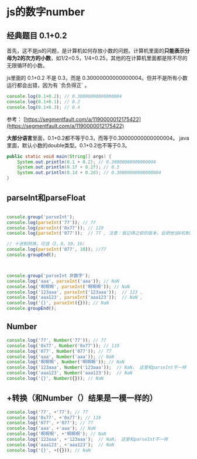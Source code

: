 # js的数字number

## 经典题目 0.1+0.2

首先，这不是js的问题，是计算机如何存放小数的问题。计算机里面的**只能表示分母为2的次方的小数**，如1/2=0.5，1/4=0.25，其他的在计算机里面都是除不尽的无限循环的小数。

js里面的 0.1+0.2 不是 0.3，而是  0.30000000000000004。但并不是所有小数运行都会出错，因为有 \`负负得正\` 。

```js
console.log(0.1+0.2); // 0.30000000000000004
console.log(0.1+0.1); // 0.2
console.log(0.1+0.3); // 0.4
```

参考： [https://segmentfault.com/a/1190000012175422](https://segmentfault.com/a/1190000012175422)

**大部分语言**里面，0.1+0.2都不等于0.3，而等于0.30000000000000004。  java里面，默认小数的double类型。0.1+0.2也不等于0.3。

```java
public static void main(String[] args) {
    System.out.println(0.1 + 0.2); // 0.30000000000000004
    System.out.println(0.1f + 0.2f); // 0.3
    System.out.println(0.1d + 0.2d); // 0.30000000000000004
}
```

## parseInt和parseFloat

```js

console.group('parseInt');
console.log(parseInt('77')); // 77
console.log(parseInt('0x77')); // 119
console.log(parseInt('077'));  // 77 , 注意：我记得之前的版本，会把他当8机制，但现在测试没有发现这种情况出现

// 十进制转换，可选（2，8，10，16）
console.log(parseInt('077', 10)); //77
console.groupEnd();



console.group('parseInt 非数字');
console.log('aaa', parseInt('aaa')); // NaN
console.log('啊啊啊', parseInt('啊啊啊')); // NaN
console.log('123aaa', parseInt('123aaa'));  // 123 , 
console.log('aaa123', parseInt('aaa123'));  // NaN , 
console.log('{}', parseInt({})); // NaN
console.groupEnd();

```

## Number



```js
console.log('77', Number('77')); // 77
console.log('0x77', Number('0x77')); // 119
console.log('077', Number('077')); // 77
console.log('aaa', Number('aaa')); // NaN
console.log('啊啊啊', Number('啊啊啊')); // NaN
console.log('123aaa', Number('123aaa'));  // NaN， 这里和parseInt不一样 
console.log('aaa123', Number('aaa123'));  // NaN 
console.log('{}', Number({})); // NaN
```



## +转换（和Number（）结果是一模一样的）



```js
console.log('77', +'77'); // 77
console.log('0x77', +'0x77'); // 119
console.log('077', +'077'); // 77
console.log('aaa', +'aaa'); // NaN
console.log('啊啊啊', +'啊啊啊'); // NaN
console.log('123aaa', +'123aaa');  // NaN， 这里和parseInt不一样 
console.log('aaa123', +'aaa123');  // NaN 
console.log('{}', +({})); // NaN
```



